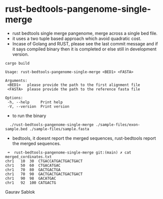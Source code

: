 # rust-bedtools-pangenome-single-merge
 
 - rust bedtools single merge pangenome, merge across a single bed file. 
 - it uses a two tuple based approach which avoid quadratic cost. 
 - Incase of Golang and RUST, please see the last commit message and if it says compiled binary then it is completed or else still in development version.
 
 ```
 cargo build
 
 ```
 ```
 Usage: rust-bedtools-pangenome-single-merge <BED1> <FASTA>

 Arguments:
  <BED1>   please provide the path to the first alignment file
  <FASTA>  please provide the path to the reference fasta file

 Options:
  -h, --help     Print help
  -V, --version  Print version

 ```
 - to run the binary
 
 ```
   ./rust-bedtools-pangenome-single-merge ./sample-files/exon-sample.bed ./sample-files/sample.fasta 
 
 ```
 - bedtools, it doesnt report the merged sequences, rust-bedtools report the merged sequences. 

 ```
  ➜  rust-bedtools-pangenome-single-merge git:(main) ✗ cat merged_cordinates.txt 
 chr1	10	30	CTGACCATGACTGACTGACT
 chr1	50	60	CTGACATGAC
 chr1	70	80	GACTGACTGA
 chr1	70	90	GACTGACTGACTGACTGACT
 chr1	90	98	GACATGAC
 chr1	92	100	CATGACTG

 ```

 Gaurav Sablok

